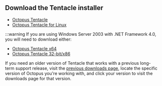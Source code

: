 ## Download the Tentacle installer

- [Octopus Tentacle](https://octopus.com/downloads/slowlane/WindowsX64/OctopusTentacle)
- [Octopus Tentacle for Linux](https://octopus.com/downloads/slowlane/Linux_x64TarGz/OctopusTentacle)

:::warning
If you are using Windows Server 2003 with .NET Framework 4.0, you will need to download either:
- [Octopus Tentacle x64](https://download.octopusdeploy.com/octopus/Octopus.Tentacle.3.0.26.0-x64.msi)
- [Octopus Tentacle 32-bit/x86](https://download.octopusdeploy.com/octopus/Octopus.Tentacle.3.0.26.0.msi)

If you need an older version of Tentacle that works with a previous long-term support release, visit the [previous downloads page](https://octopus.com/downloads/previous), locate the specific version of Octopus you're working with, and click your version to visit the downloads page for that version.
